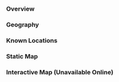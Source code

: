 ### Overview


### Geography


### Known Locations


### Static Map


### Interactive Map (Unavailable Online)
